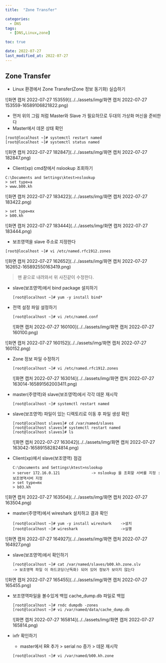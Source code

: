 ```yaml
---
title:  "Zone Transfer" 

categories:
  - DNS
tags:
  - [DNS,Linux,zone]

toc: true

date: 2022-07-27
last_modified_at: 2022-07-27
---
```


##  Zone Transfer

- Linux 환경에서 Zone Transfer(Zone 정보 동기화) 실습하기

![화면 캡처 2022-07-27 153559](../../assets/img/화면 캡처 2022-07-27 153559-16589106821822.png)

- 먼저 위의 그림 처럼 Master와 Slave 가 필요하므로 두대의 가상화 머신을 준비한다
- Master에서 데몬 상태 확인

```
[root@localhost ~]# systemctl restart named
[root@localhost ~]# systemctl status named
```

![화면 캡처 2022-07-27 182847](../../assets/img/화면 캡처 2022-07-27 182847.png)

- Client(xp)  cmd창에서 nslookup 조회하기

```
C:\Documents and Settings\ktest>nslookup
> set type=a
> www.b00.kh
```

![화면 캡처 2022-07-27 183422](../../assets/img/화면 캡처 2022-07-27 183422.png)

```
> set type=mx
> b00.kh
```

![화면 캡처 2022-07-27 183444](../../assets/img/화면 캡처 2022-07-27 183444.png)

- 보조영역을 slave 주소로 지정한다

```
[root@localhost ~]# vi /etc/named.rfc1912.zones
```

![화면 캡처 2022-07-27 162652](../../assets/img/화면 캡처 2022-07-27 162652-165892550163419.png)

> 맨 끝으로 내려와서 위 사진같이 수정한다.

- slave(보조영역)에서 bind package 설치하기

  ```
  [root@localhost ~]# yum -y install bind*
  ```

  

- 전역 설정 파일 설정하기

  ```
  [root@localhost ~]# vi /etc/named.conf 
  ```

  ![화면 캡처 2022-07-27 160100](../../assets/img/화면 캡처 2022-07-27 160100.png)

![화면 캡처 2022-07-27 160152](../../assets/img/화면 캡처 2022-07-27 160152.png)

- Zone 정보 파일 수정하기

  ```
  [root@localhost ~]# vi /etc/named.rfc1912.zones
  ```

  ![화면 캡처 2022-07-27 163014](../../assets/img/화면 캡처 2022-07-27 163014-165891562003411.png)

- master(주영역)와 slave(보조영역)에서 각각 데몬 재시작

  ```
  [root@localhost ~]# systemctl restart named
  ```

- slave(보조영역) 파일이 있는 디렉토리로 이동 후 파일 생성 확인

  ```
  [root@localhost slaves]# cd /var/named/slaves
  [root@localhost slaves]# systemctl restart named
  [root@localhost slaves]# ls
  ```

  ![화면 캡처 2022-07-27 163042](../../assets/img/화면 캡처 2022-07-27 163042-165891582824814.png)

- Client(xp)에서 slave(보조영역) 점검

  ```
  C:\Documents and Settings\ktest>nslookup
  > server 172.16.0.121              -> nslookup 을 조회할 서버를 지정 : 보조영역서버 지정
  > set type=mx
  > b03.kh
  ```

  

![화면 캡처 2022-07-27 163504](../../assets/img/화면 캡처 2022-07-27 163504.png)

- master(주영역)에서 wireshark 설치하고 결과 확인

  ```
  [root@localhost ~]# yum -y install wireshark    ->설치
  [root@localhost ~]# wireshark                   ->실행
  ```

  

![화면 캡처 2022-07-27 164927](../../assets/img/화면 캡처 2022-07-27 164927.png)

- slave(보조영역)에서 확인하기

  ```
  [root@localhost ~]# cat /var/named/slaves/b00.kh.zone.slv 
  -> 보조영역 파일 이 하드코딩(난독화) 되어 있어 정보가 보이지 않는다
  ```

![화면 캡처 2022-07-27 165455](../../assets/img/화면 캡처 2022-07-27 165455.png)

- 보조영역파일을 볼수있게 백업 cache_dump.db 파일로 백업

  ```
  [root@localhost ~]# rndc dumpdb -zones
  [root@localhost ~]# vi /var/named/data/cache_dump.db
  ```

  ![화면 캡처 2022-07-27 165814](../../assets/img/화면 캡처 2022-07-27 165814.png)

- ixfr 확인하기

  - master에서  RR 추가  > serial no 증가 > 데몬 재시작

  ```
  [root@localhost ~]# vi /var/named/b00.kh.zone
  ```

  

